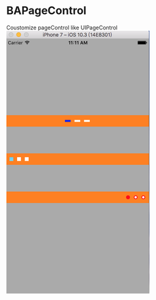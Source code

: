 # BAPageControl
Coustomize pageControl like UIPageControl
![image](https://github.com/ALittleNasty/BAPageControl/blob/master/pageControlScreenShot.png)
